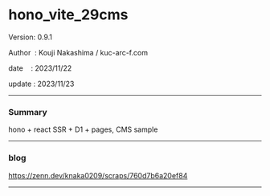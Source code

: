 ﻿# hono_vite_29cms

 Version: 0.9.1

 Author  : Kouji Nakashima / kuc-arc-f.com

 date    : 2023/11/22

 update  : 2023/11/23

***
### Summary

hono + react SSR + D1 + pages, CMS sample

***
### blog 

https://zenn.dev/knaka0209/scraps/760d7b6a20ef84

***

